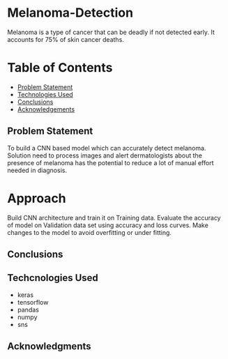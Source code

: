 # Melanoma-Detection

Melanoma is a type of cancer that can be deadly if not detected early. It accounts for 75% of skin cancer deaths.

# Table of Contents
* [Problem Statement](#Problem-Statement)
* [Technologies Used](#Techcnologies-Used)
* [Conclusions](#Conclusions)
* [Acknowledgements](#Acknowledgments)

## Problem Statement
To build a CNN based model which can accurately detect melanoma.  Solution need to process images and alert dermatologists about the presence of melanoma has the potential to reduce a lot of manual effort needed in diagnosis.
# Approach
Build CNN architecture and train it on Training data. Evaluate the accuracy of model on Validation data set using accuracy and loss curves. Make changes to the model to avoid overfitting or under fitting. 
## Conclusions

## Techcnologies Used
- keras
- tensorflow
- pandas 
- numpy
- sns

  
## Acknowledgments
